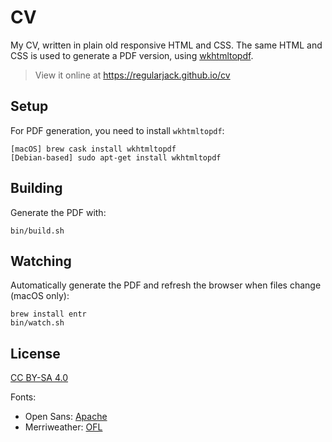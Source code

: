 # CV
My CV, written in plain old responsive HTML and CSS. The same HTML and CSS is used to generate a PDF version, using [wkhtmltopdf](http://wkhtmltopdf.org).

> View it online at https://regularjack.github.io/cv

## Setup
For PDF generation, you need to install `wkhtmltopdf`:

```shell
[macOS] brew cask install wkhtmltopdf
[Debian-based] sudo apt-get install wkhtmltopdf
```

## Building
Generate the PDF with:
```shell
bin/build.sh
```

## Watching
Automatically generate the PDF and refresh the browser when files change (macOS only):
```shell
brew install entr
bin/watch.sh
```

## License
[CC BY-SA 4.0](https://creativecommons.org/licenses/by-sa/4.0/)

Fonts:

- Open Sans: [Apache](https://github.com/regularjack/cv/blob/gh-pages/fonts/Open_Sans/LICENSE)
- Merriweather: [OFL](https://github.com/regularjack/cv/blob/gh-pages/fonts/Merriweather/LICENSE)
